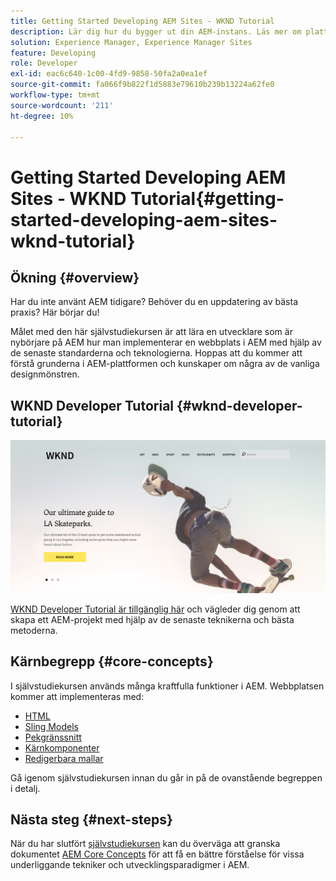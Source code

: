 ```yaml
---
title: Getting Started Developing AEM Sites - WKND Tutorial
description: Lär dig hur du bygger ut din AEM-instans. Läs mer om plattformen och komponenterna och hitta information om utvecklingsverktyg och personalisering.
solution: Experience Manager, Experience Manager Sites
feature: Developing
role: Developer
exl-id: eac6c640-1c00-4fd9-9858-50fa2a0ea1ef
source-git-commit: fa066f9b822f1d5883e79610b239b13224a62fe0
workflow-type: tm+mt
source-wordcount: '211'
ht-degree: 10%

---
```


# Getting Started Developing AEM Sites - WKND Tutorial{#getting-started-developing-aem-sites-wknd-tutorial}

## Ökning {#overview}

Har du inte använt AEM tidigare? Behöver du en uppdatering av bästa praxis? Här börjar du!

Målet med den här självstudiekursen är att lära en utvecklare som är nybörjare på AEM hur man implementerar en webbplats i AEM med hjälp av de senaste standarderna och teknologierna. Hoppas att du kommer att förstå grunderna i AEM-plattformen och kunskaper om några av de vanliga designmönstren.

## WKND Developer Tutorial {#wknd-developer-tutorial}

![WKND](assets/screen_shot_2018-11-23at152453.png)

[WKND Developer Tutorial är tillgänglig här](https://experienceleague.adobe.com/docs/experience-manager-learn/getting-started-wknd-tutorial-develop/overview.html?lang=sv-SE) och vägleder dig genom att skapa ett AEM-projekt med hjälp av de senaste teknikerna och bästa metoderna.

## Kärnbegrepp {#core-concepts}

I självstudiekursen används många kraftfulla funktioner i AEM. Webbplatsen kommer att implementeras med:

* [HTML](https://experienceleague.adobe.com/docs/experience-manager-htl/content/overview.html?lang=sv-SE)
* [Sling Models](https://sling.apache.org/documentation/bundles/models.html)
* [Pekgränssnitt](/help/sites-developing/touch-ui-concepts.md)
* [Kärnkomponenter](https://experienceleague.adobe.com/docs/experience-manager-core-components/using/introduction.html?lang=sv-SE)
* [Redigerbara mallar](/help/sites-developing/page-templates-editable.md)

Gå igenom självstudiekursen innan du går in på de ovanstående begreppen i detalj.

## Nästa steg {#next-steps}

När du har slutfört [självstudiekursen](https://helpx.adobe.com/experience-manager/kt/sites/using/getting-started-wknd-tutorial-develop.html) kan du överväga att granska dokumentet [AEM Core Concepts](/help/sites-developing/the-basics.md) för att få en bättre förståelse för vissa underliggande tekniker och utvecklingsparadigmer i AEM.
